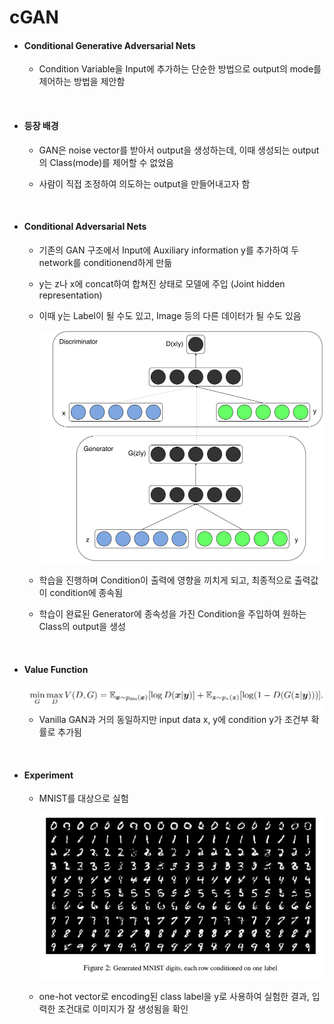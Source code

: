 # cGAN

* #### Conditional Generative Adversarial Nets

  * Condition Variable을 Input에 추가하는 단순한 방법으로 output의 mode를 제어하는 방법을 제안함
<br/>


* #### 등장 배경

  * GAN은 noise vector를 받아서 output을 생성하는데, 이때 생성되는 output의 Class(mode)를 제어할 수 없었음
  
  * 사람이 직접 조정하여 의도하는 output을 만들어내고자 함
<br/>

    
* #### Conditional Adversarial Nets

  * 기존의 GAN 구조에서 Input에 Auxiliary information y를 추가하여 두 network를 conditionend하게 만듦

  * y는 z나 x에 concat하여 합쳐진 상태로 모델에 주입 (Joint hidden representation)

  * 이때 y는 Label이 될 수도 있고, Image 등의 다른 데이터가 될 수도 있음

    <img src="images/cgan1.png" />

  * 학습을 진행하며 Condition이 출력에 영향을 끼치게 되고, 최종적으로 출력값이 condition에 종속됨

  * 학습이 완료된 Generator에 종속성을 가진 Condition을 주입하여 원하는 Class의 output을 생성
<br/>
    

* #### Value Function

  <img src="images/cgan2.png" />

  * Vanilla GAN과 거의 동일하지만 input data x, y에 condition y가 조건부 확률로 추가됨
<br/>


* #### Experiment

  * MNIST를 대상으로 실험

    <img src="images/cgan3.jpg" />

  * one-hot vector로 encoding된 class label을 y로 사용하여 실험한 결과, 입력한 조건대로 이미지가 잘 생성됨을 확인
